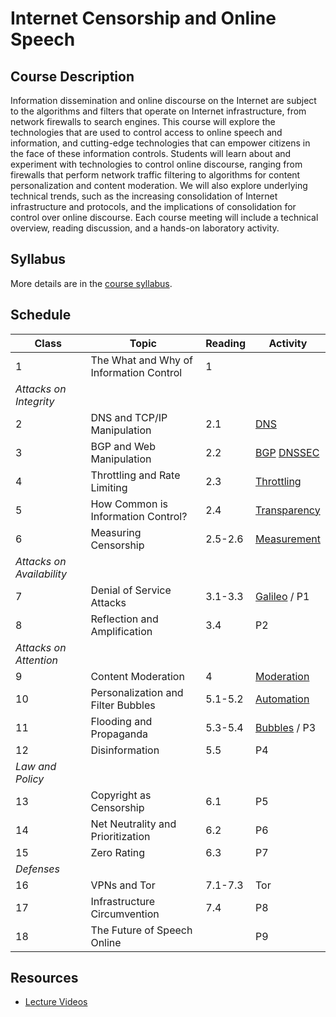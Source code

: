 # Internet Censorship and Online Speech

## Course Description 

Information dissemination and online discourse on the Internet are
subject to the algorithms and filters that operate on Internet
infrastructure, from network firewalls to search engines. This course
will explore the technologies that are used to control access to online
speech and information, and cutting-edge technologies that can empower
citizens in the face of these information controls. Students will learn
about and experiment with technologies to control online discourse,
ranging from firewalls that perform network traffic filtering to
algorithms for content personalization and content moderation. We will
also explore underlying technical trends, such as the increasing
consolidation of Internet infrastructure and protocols, and the
implications of consolidation for control over online discourse. Each
course meeting will include a technical overview, reading discussion,
and a hands-on laboratory activity.

## Syllabus

More details are in the [course syllabus](syllabus.md).

## Schedule


| **Class**                 | **Topic**                               | **Reading** | **Activity**                                                                  |
|---------------------------|-----------------------------------------|-------------|-------------------------------------------------------------------------------|
| 1                         | The What and Why of Information Control | 1           |                                                                               |
| *Attacks on Integrity*    |                                         |             |                                                                               |
| 2                         | DNS and TCP/IP Manipulation             | 2.1         | [DNS](activities/dns.md)                                                      |
| 3                         | BGP and Web Manipulation                | 2.2         | [BGP](activities/bgp.md) [DNSSEC](activities/dnssec.md)                       |
| 4                         | Throttling and Rate Limiting            | 2.3         | [Throttling](activities/throttling.md)                                        |
| 5                         | How Common is Information Control?      | 2.4         | [Transparency](activities/transparency.md)                                    |
| 6                         | Measuring Censorship                    | 2.5-2.6     | [Measurement](activities/measurement.md)                                      |
| *Attacks on Availability* |                                         |             |                                                                               |
| 7                         | Denial of Service Attacks               | 3.1-3.3     | [Galileo](https://cloudflare.com/galileo/) / P1                               |
| 8                         | Reflection and Amplification            | 3.4         | P2                                                                            |
| *Attacks on Attention*    |                                         |             |                                                                               |
| 9                         | Content Moderation                      | 4           | [Moderation](activities/moderation.md) |
| 10                        | Personalization and Filter Bubbles      | 5.1-5.2     | [Automation](activities/automation.md) |
| 11                        | Flooding and Propaganda                 | 5.3-5.4     | [Bubbles](activities/bubbles.md) / P3  |
| 12                        | Disinformation                          | 5.5         | P4                                                                            |
| *Law and Policy*          |                                         |             |                                                                               |
| 13                        | Copyright as Censorship                 | 6.1         | P5                                                                            |
| 14                        | Net Neutrality and Prioritization       | 6.2         | P6                                                                            |
| 15                        | Zero Rating                             | 6.3         | P7                                                                            |
| *Defenses*                |                                         |             |                                                                               |
| 16                        | VPNs and Tor                            | 7.1-7.3     | Tor                                                                           |
| 17                        | Infrastructure Circumvention            | 7.4         | P8                                                                            |
| 18                        | The Future of Speech Online             |             | P9                                                                            |

## Resources

* [Lecture
  Videos](https://youtube.com/playlist?list=PLpherdrLyny9vAH3GUofYRu4Ig8wY9Lho)
